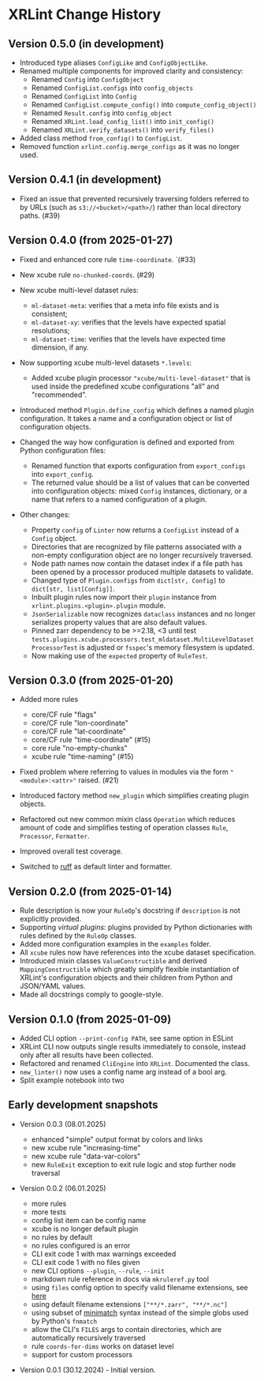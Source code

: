 # XRLint Change History

## Version 0.5.0 (in development)

- Introduced type aliases `ConfigLike` and `ConfigObjectLike`.
- Renamed multiple components for improved clarity and consistency:
  - Renamed `Config` into `ConfigObject` 
  - Renamed `ConfigList.configs` into `config_objects` 
  - Renamed `ConfigList` into `Config` 
  - Renamed `ConfigList.compute_config()` into `compute_config_object()` 
  - Renamed `Result.config` into `config_object` 
  - Renamed `XRLint.load_config_list()` into `init_config()`
  - Renamed `XRLint.verify_datasets()` into `verify_files()`
- Added class method `from_config()` to `ConfigList`.
- Removed function `xrlint.config.merge_configs` as it was no longer used.

## Version 0.4.1 (in development)

- Fixed an issue that prevented recursively traversing folders referred 
  to by URLs (such as `s3://<bucket>/<path>/`) rather than local directory 
  paths. (#39)

## Version 0.4.0 (from 2025-01-27)

- Fixed and enhanced core rule `time-coordinate`. `(#33)
- New xcube rule `no-chunked-coords`. (#29)
- New xcube multi-level dataset rules:
  - `ml-dataset-meta`: verifies that a meta info file exists and is consistent;
  - `ml-dataset-xy`: verifies that the levels have expected spatial resolutions;
  - `ml-dataset-time`: verifies that the levels have expected time dimension, if any.
- Now supporting xcube multi-level datasets `*.levels`:
  - Added xcube plugin processor `"xcube/multi-level-dataset"` that is used
    inside the predefined xcube configurations "all" and "recommended".
- Introduced method `Plugin.define_config` which defines a named plugin
  configuration. It takes a name and a configuration object or list of 
  configuration objects.
- Changed the way how configuration is defined and exported from
  Python configuration files:
  - Renamed function that exports configuration from `export_configs` 
    into `export_config`.
  - The returned value should be a list of values that can be 
    converted into configuration objects: mixed `Config` instances,
    dictionary, or a name that refers to a named configuration of a plugin.

- Other changes:
  - Property `config` of `Linter` now returns a `ConfigList` instead 
    of a `Config` object.  
  - Directories that are recognized by file patterns associated with a non-empty 
    configuration object are no longer recursively traversed.
  - Node path names now contain the dataset index if a file path 
    has been opened by a processor produced multiple 
    datasets to validate.
  - Changed type of `Plugin.configs` from `dict[str, Config]` to 
    `dict[str, list[Config]]`.
  - Inbuilt plugin rules now import their `plugin` instance from
    `xrlint.plugins.<plugin>.plugin` module.
  - `JsonSerializable` now recognizes `dataclass` instances and no longer
    serializes property values that are also default values.
  - Pinned zarr dependency to be >=2.18, <3 until test
    `tests.plugins.xcube.processors.test_mldataset.MultiLevelDatasetProcessorTest`
    is adjusted or `fsspec`'s memory filesystem is updated.
  - Now making use of the `expected` property of `RuleTest`.

## Version 0.3.0 (from 2025-01-20)

- Added more rules
  - core/CF rule "flags"
  - core/CF rule "lon-coordinate"
  - core/CF rule "lat-coordinate"
  - core/CF rule "time-coordinate"  (#15)
  - core rule "no-empty-chunks"
  - xcube rule "time-naming"  (#15)

- Fixed problem where referring to values in modules via 
  the form `"<module>:<attr>"` raised. (#21)

- Introduced factory method `new_plugin` which simplifies
  creating plugin objects.

- Refactored out new common mixin class `Operation`
  which reduces amount of code and simplifies testing
  of operation classes `Rule`, `Processor`, `Formatter`.

- Improved overall test coverage.

- Switched to [ruff](https://docs.astral.sh/ruff/) 
  as default linter and formatter.


## Version 0.2.0 (from 2025-01-14)

- Rule description is now your `RuleOp`'s docstring
  if `description` is not explicitly provided.
- Supporting _virtual plugins_: plugins provided by Python 
  dictionaries with rules defined by the `RuleOp` classes.
- Added more configuration examples in the `examples` folder.
- All `xcube` rules now have references into the 
  xcube dataset specification.
- Introduced mixin classes `ValueConstructible` and 
  derived `MappingConstructible` which greatly simplify
  flexible instantiation of XRLint's configuration objects 
  and their children from Python and JSON/YAML values.
- Made all docstrings comply to google-style.

## Version 0.1.0 (from 2025-01-09)

- Added CLI option `--print-config PATH`, see same option in ESLint
- XRLint CLI now outputs single results immediately to console,
  instead only after all results have been collected.
- Refactored and renamed `CliEngine` into `XRLint`. Documented the class.
- `new_linter()` now uses a config name arg instead of a bool arg.
- Split example notebook into two


## Early development snapshots

- Version 0.0.3 (08.01.2025)
  - enhanced "simple" output format by colors and links 
  - new xcube rule "increasing-time"
  - new xcube rule "data-var-colors"
  - new `RuleExit` exception to exit rule logic and 
    stop further node traversal

- Version 0.0.2 (06.01.2025) 
  - more rules
  - more tests
  - config list item can be config name
  - xcube is no longer default plugin
  - no rules by default
  - no rules configured is an error
  - CLI exit code 1 with max warnings exceeded 
  - CLI exit code 1 with no files given
  - new CLI options `--plugin`, `--rule`, `--init`
  - markdown rule reference in docs via `mkruleref.py` tool
  - using `files` config option to specify valid filename extensions, see
    [here](https://eslint.org/docs/latest/use/configure/configuration-files#specifying-files-with-arbitrary-extensions)
  - using default filename extensions `["**/*.zarr", "**/*.nc"]`
  - using subset of [minimatch](https://github.com/isaacs/minimatch) 
    syntax instead of the simple globs used by Python's `fnmatch`
  - allow the CLI's `FILES` args to contain directories, which are 
    automatically recursively traversed
  - rule `coords-for-dims` works on dataset level
  - support for custom processors
  
- Version 0.0.1 (30.12.2024) - Initial version. 
